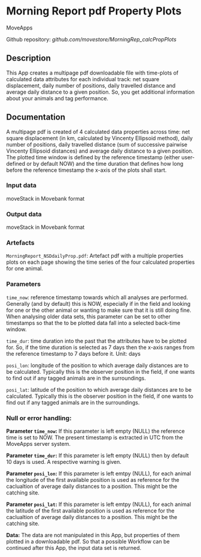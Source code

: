 # Morning Report pdf Property Plots
MoveApps

Github repository: *github.com/movestore/MorningRep_calcPropPlots*

## Description
This App creates a multipage pdf downloadable file with time-plots of calculated data attributes for each individual track: net square displacement, daily number of positions, daily travelled distance and average daily distance to a given position. So, you get additional information about your animals and tag performance. 

## Documentation
A multipage pdf is created of 4 calculated data properties across time: net square displacement (in km, calculated by Vincenty Ellipsoid method), daily number of positions, daily travelled distance (sum of successive pairwise Vincenty Ellipsoid distances) and average daily distance to a given position. The plotted time window is defined by the reference timestamp (either user-defined or by default NOW) and the time duration that defines how long before the reference timestamp the x-axis of the plots shall start.

### Input data
moveStack in Movebank format

### Output data
moveStack in Movebank format

### Artefacts
`MorningReport_NSDdailyProp.pdf`: Artefact pdf with a multiple properties plots on each page showing the time series of the four calculated properties for one animal.

### Parameters 
`time_now`: reference timestamp towards which all analyses are performed. Generally (and by default) this is NOW, especially if in the field and looking for one or the other animal or wanting to make sure that it is still doing fine. When analysing older data sets, this parameter can be set to other timestamps so that the to be plotted data fall into a selected back-time window. 

`time_dur`: time duration into the past that the attributes have to be plotted for. So, if the time duration is selected as 7 days then the x-axis ranges from the reference timestamp to 7 days before it. Unit: days

`posi_lon`: longitude of the position to which average daily distances are to be calculated. Typically this is the observer position in the field, if one wants to find out if any tagged animals are in the surroundings.

`posi_lat`: latitude of the position to which average daily distances are to be calculated. Typically this is the observer position in the field, if one wants to find out if any tagged animals are in the surroundings.

### Null or error handling:
**Parameter `time_now`:** If this parameter is left empty (NULL) the reference time is set to NOW. The present timestamp is extracted in UTC from the MoveApps server system.

**Parameter `time_dur`:** If this parameter is left empty (NULL) then by default 10 days is used. A respective warning is given.

**Parameter `posi_lon`:** If this parameter is left emtpy (NULL), for each animal the longitude of the first available position is used as reference for the caclualtion of average daily distances to a position. This might be the catching site.

**Parameter `posi_lat`:** If this parameter is left emtpy (NULL), for each animal the latitude of the first available position is used as reference for the caclualtion of average daily distances to a position. This might be the catching site.

**Data:** The data are not manipulated in this App, but properties of them plotted in a downloadable pdf. So that a possible Workflow can be continued after this App, the input data set is returned.